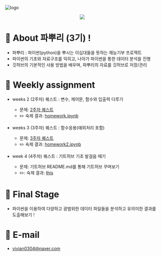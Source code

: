 ![logo](https://user-images.githubusercontent.com/29548128/71769266-43433580-2f62-11ea-8d41-ae40f21f8c50.png)
<p align="center"><img src="image_src"></p>

# :seedling: About 파뿌리 (3기) !
- 파뿌리 : 파이썬(python)을 뿌시는 이십대들을 뜻하는 재능기부 프로젝트 
- 파이썬의 기초와 자료구조를 익히고, 나아가 파이썬을 통한 데이터 분석을 진행
- 깃허브의 기본적인 사용 방법을 배우며, 파뿌리의 자료를 깃허브로 저장/관리 


# :file_folder: Weekly assignment
- weeks 2 (2주차) 퀘스트 : 변수, 제어문, 함수와 입출력 다루기
  - 문제: [2주차 퀘스트](https://github.com/koptimizer/Python_Breakers/blob/40712328a8371c04f9b97fcaa78accdac7daa32f/season3/quest/2%EC%A3%BC%EC%B0%A8%ED%80%98%EC%8A%A4%ED%8A%B8.md)
  - :pencil2: 숙제 결과: [homework.ipynb](https://github.com/vivian0304/test_git/blob/437d8086100fc0a094d7e4fb9a7fffb38b4edc8c/homework.ipynb)
  
- weeks 3 (3주차) 퀘스트 : 함수응용(예외처리 포함)
  - 문제: [3주차 퀘스트](https://github.com/koptimizer/Python_Breakers/blob/40712328a8371c04f9b97fcaa78accdac7daa32f/season3/quest/3%EC%A3%BC%EC%B0%A8%ED%80%98%EC%8A%A4%ED%8A%B8.md)
  - :pencil2: 숙제 결과: [homework2.ipynb](https://github.com/vivian0304/test_git/blob/437d8086100fc0a094d7e4fb9a7fffb38b4edc8c/homework2.ipynb)

- week 4 (4주차) 퀘스트 : 기트허브 기초 발걸음 떼기
  - 문제: 기트허브 README.md를 통해 기트허브 꾸며보기
  - ✏️: 숙제 결과: [this](https://github.com/vivian0304/test_git/blob/0cedfe8e6db716ad699469ab9d52a24ad00f8b89/README.md)

# :pushpin: Final Stage
- 파이썬을 이용하여 다양하고 광범위한 데이터 파일들을 분석하고 유의미한 결과를 도출해보기 !
  
  
# :speech_balloon: E-mail
- <vivian0304@naver.com>

